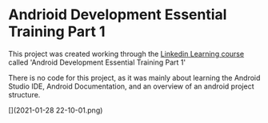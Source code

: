 # Andrioid Development Essential Training Part 1

This project was created working through the [Linkedin Learning course](https://www.linkedin.com/learning/android-development-essential-training-part-1/your-first-android-app?u=67553266) called 'Android Development Essential Training Part 1'

There is no code for this project, as it was mainly about learning the Android Studio IDE, Android Documentation, and an overview of an android project structure.

[](2021-01-28 22-10-01.png)
